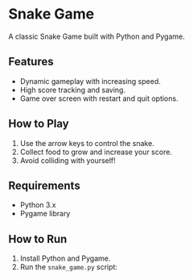 # Snake Game
A classic Snake Game built with Python and Pygame.

## Features
- Dynamic gameplay with increasing speed.
- High score tracking and saving.
- Game over screen with restart and quit options.

## How to Play
1. Use the arrow keys to control the snake.
2. Collect food to grow and increase your score.
3. Avoid colliding with yourself!

## Requirements
- Python 3.x
- Pygame library

## How to Run
1. Install Python and Pygame.
2. Run the `snake_game.py` script:
